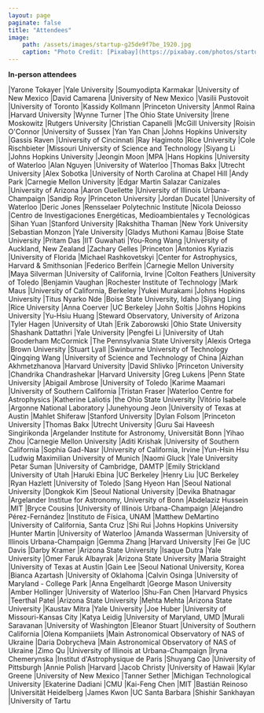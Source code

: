 ```yaml
---
layout: page
paginate: false
title: "Attendees"
image:
    path: /assets/images/startup-g25de9f7be_1920.jpg
    caption: "Photo Credit: [Pixabay](https://pixabay.com/photos/startup-start-up-people-593341/)"
---
```


**In-person attendees**

|Yarone Tokayer                  |Yale University
|Soumyodipta Karmakar            |University of New Mexico
|David Camarena                  |University of New Mexico
|Vasilii Pustovoit               |University of Toronto
|Kassidy Kollmann                |Princeton University
|Anmol Raina                     |Harvard University
|Wynne Turner                    |The Ohio State University
|Irene Moskowitz                 |Rutgers University
|Christian Capanelli             |McGill University
|Roisin O'Connor                 |University of Sussex
|Yan Yan Chan                    |Johns Hopkins University
|Gassis Raven                    |University of Cincinnati
|Ray Hagimoto                    |Rice University
|Cole Rischbieter                |Missouri University of Science and Technology
|Siyang Li                       |Johns Hopkins University
|Jeongin Moon                    |MPA
|Hans Hopkins                    |University of Waterloo
|Alan Nguyen                     |University of Waterloo
|Thomas Bakx                     |Utrecht University
|Alex Sobotka                    |University of North Carolina at Chapel Hill
|Andy Park                       |Carnegie Mellon University
|Edgar Martin Salazar Canizales  |University of Arizona
|Aaron Ouellette                 |University of Illinois Urbana-Champaign
|Sandip Roy                      |Princeton University
|Jordan Ducatel                  |University of Waterloo
|Deric Jones                     |Rensselaer Polytechnic Institute
|Nicola Deiosso                  |Centro de Investigaciones Energéticas, Medioambientales y Tecnológicas
|Sihan Yuan                      |Stanford University
|Rakshitha Thaman                |New York University
|Sebastian Monzon                |Yale University
|Gladys Muthoni Kamau            |Boise State University
|Pritam Das                      |IIT Guwahati
|You-Rong Wang                   |University of Auckland, New Zealand
|Zachary Gelles                  |Princeton
|Antonios Kyriazis               |University of Florida
|Michael Rashkovetskyi           |Center for Astrophysics, Harvard & Smithsonian
|Federico Berlfein               |Carnegie Mellon University
|Maya Silverman                  |University of California, Irvine
|Colton Feathers                 |University of Toledo
|Benjamin Vaughan                |Rochester Institute of Technology
|Mark Maus                       |University of California, Berkeley
|Yukei Murakami                  |Johns Hopkins University
|Titus Nyarko Nde                |Boise State University, Idaho
|Siyang Ling                     |Rice University
|Anna Coerver                    |UC Berkeley
|John Soltis                     |Johns Hopkins University
|Yu-Hsiu Huang                   |Steward Observatory, University of Arizona
|Tyler Hagen                     |University of Utah
|Erik Zaborowski                 |Ohio State University
|Shashank Dattathri              |Yale University
|Pengfei Li                      |University of Utah
|Gooderham McCormick             |The Pennsylvania State University
|Alexis Ortega                   |Brown University
|Stuart Lyall                    |Swinburne University of Technology
|Qingqing Wang                   |University of Science and Technology of China
|Aizhan Akhmetzhanova            |Harvard University
|David Shlivko                   |Princeton University
|Chandrika Chandrashekar         |Harvard University
|Greg Lukens                     |Penn State University
|Abigail Ambrose                 |University of Toledo
|Karime Maamari                  |University of Southern California
|Tristan Fraser                  |Waterloo Centre for Astrophysics
|Katherine Laliotis              |the Ohio State University
|Vitório Isabele                 |Argonne National Laboratory
|Junehyoung Jeon                 |University of Texas at Austin
|Mahlet Shiferaw                 |Stanford University
|Dylan Folsom                    |Princeton University
|Thomas Bakx                     |Utrecht University
|Guru Sai Haveesh Singirikonda   |Argelander Institute for Astronomy, Universität Bonn
|Yihao Zhou                      |Carnegie Mellon University
|Aditi Krishak                   |University of Southern California
|Sophia Gad-Nasr                 |University of California, Irvine
|Yun-Hsin Hsu                    |Ludwig Maximilian University of Munich
|Naomi Gluck                     |Yale University
|Petar Suman                     |University of Cambridge, DAMTP
|Emily Strickland                |University of Utah
|Haruki Ebina                    |UC Berkeley
|Henry Liu                       |UC Berkeley
|Ryan Hazlett                    |University of Toledo
|Sang Hyeon Han                  |Seoul National University
|Dongkok Kim                     |Seoul National University
|Devika Bhatnagar                |Argelander Institue for Astronomy, University of Bonn
|Abdelaziz Hussein               |MIT
|Bryce Cousins                   |University of Illinois Urbana-Champaign
|Alejandro Pérez-Fernández       |Instituto de Física, UNAM
|Matthew DeMartino               |University of California, Santa Cruz
|Shi Rui                         |Johns Hopkins University
|Hunter Martin                   |University of Waterloo
|Amanda Wasserman                |University of Illinois Urbana-Champaign
|Gemma Zhang                     |Harvard University
|Fei Ge                          |UC Davis
|Darby Kramer                    |Arizona State University
|Isaque Dutra                    |Yale University
|Omer Faruk Albayrak             |Arizona State University
|Maria Straight                  |University of Texas at Austin
|Gain Lee                        |Seoul National University, Korea
|Bianca Azartash                 |University of Oklahoma
|Calvin Osinga                   |University of Maryland - College Park
|Anna Engelhardt                 |George Mason University
|Amber Hollinger                 |University of Waterloo
|Shu-Fan Chen                    |Harvard Physics
|Teerthal Patel                  |Arizona State University
|Mehta Mehta                     |Arizona State University
|Kaustav Mitra                   |Yale University
|Joe Huber                       |University of Missouri-Kansas City
|Katya Leidig                    |University of Maryland, UMD
|Murali Saravanan                |University of Washington
|Eleanor Stuart                  |University of Southern California
|Olena Kompaniiets               |Main Astronomical Observatory of NAS of Ukraine
|Daria Dobrycheva                |Main Astronomical Observatory of NAS of Ukraine
|Zimo Qu                         |University of Illinois at Urbana-Champaign
|Iryna Chemerynska               |Institut d'Astrophysique de Paris
|Shuyang Cao                     |University of Pittsburgh
|Annie Polish                    |Harvard
|Jacob Christy                   |University of Hawaii
|Kylar Greene                    |University of New Mexico
|Tanner Sether                   |Michigan Technological University
|Ekaterine Dadiani               |CMU
|Kai-Feng Chen                   |MIT
|Bastián Reinoso                 |Universität Heidelberg
|James Kwon                      |UC Santa Barbara
|Shishir Sankhayan               |University of Tartu